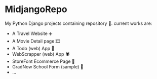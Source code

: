 # MidjangoRepo
My Python Django projects containing repository 🐍.
current works are:
- A Travel Website ✈️
- A Movie Detail page 🎞️
- A Todo (web) App 📝
- WebScrapper (web) App 🕷️
- StoreFont Ecommerce Page 🛒
- GradNow School Form (sample) 🏫
- ...
